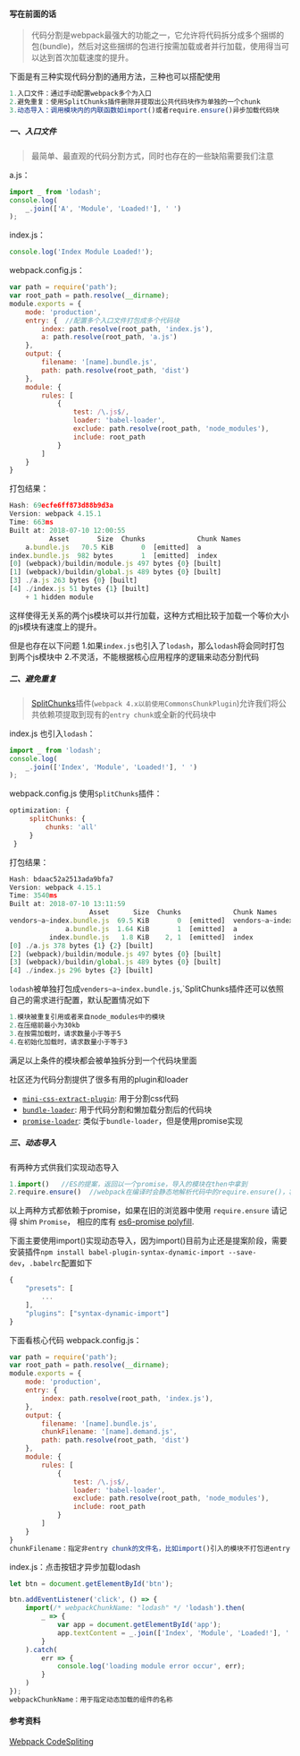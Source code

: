 #### 写在前面的话

> 代码分割是webpack最强大的功能之一，它允许将代码拆分成多个捆绑的包(bundle)，然后对这些捆绑的包进行按需加载或者并行加载，使用得当可以达到首次加载速度的提升。

下面是有三种实现代码分割的通用方法，三种也可以搭配使用

```javascript
1.入口文件：通过手动配置webpack多个为入口
2.避免重复：使用SplitChunks插件删除并提取出公共代码块作为单独的一个chunk
3.动态导入：调用模块内的内联函数如import()或者require.ensure()异步加载代码块
```

##### 一、入口文件
> 最简单、最直观的代码分割方式，同时也存在的一些缺陷需要我们注意

a.js：
```javascript
import _ from 'lodash';
console.log(
    _.join(['A', 'Module', 'Loaded!'], ' ')
);
```
index.js：
```javascript
console.log('Index Module Loaded!');
```
webpack.config.js：
```javascript
var path = require('path');
var root_path = path.resolve(__dirname);
module.exports = {
    mode: 'production',
    entry: {  //配置多个入口文件打包成多个代码块
        index: path.resolve(root_path, 'index.js'), 
        a: path.resolve(root_path, 'a.js')
    },
    output: {
        filename: '[name].bundle.js',
        path: path.resolve(root_path, 'dist')
    },
    module: {
        rules: [
            {
                test: /\.js$/,
                loader: 'babel-loader',
                exclude: path.resolve(root_path, 'node_modules'),
                include: root_path
            }
        ]
    }
}
```
打包结果：
```javascript
Hash: 69ecfe6ff873d88b9d3a
Version: webpack 4.15.1
Time: 663ms
Built at: 2018-07-10 12:00:55
          Asset       Size  Chunks             Chunk Names
    a.bundle.js   70.5 KiB       0  [emitted]  a
index.bundle.js  982 bytes       1  [emitted]  index
[0] (webpack)/buildin/module.js 497 bytes {0} [built]
[1] (webpack)/buildin/global.js 489 bytes {0} [built]
[3] ./a.js 263 bytes {0} [built]
[4] ./index.js 51 bytes {1} [built]
    + 1 hidden module
```
这样使得无关系的两个js模块可以并行加载，这种方式相比较于加载一个等价大小的js模块有速度上的提升。

但是也存在以下问题
1.如果`index.js`也引入了`lodash`，那么`lodash`将会同时打包到两个js模块中
2.不灵活，不能根据核心应用程序的逻辑来动态分割代码

##### 二、避免重复

> [SplitChunks](https://webpack.js.org/plugins/split-chunks-plugin/)插件(```webpack 4.x以前使用CommonsChunkPlugin```)允许我们将公共依赖项提取到现有的`entry chunk`或全新的代码块中

index.js 也引入`lodash`：
```javascript
import _ from 'lodash';
console.log(
    _.join(['Index', 'Module', 'Loaded!'], ' ')
);
```
webpack.config.js 使用`SplitChunks`插件：

```javascript
optimization: {
     splitChunks: {
         chunks: 'all'
     }
 }
```

打包结果：
```javascript
Hash: bdaac52a2513ada9bfa7
Version: webpack 4.15.1
Time: 3540ms
Built at: 2018-07-10 13:11:59
                    Asset      Size  Chunks             Chunk Names
vendors~a~index.bundle.js  69.5 KiB       0  [emitted]  vendors~a~index
              a.bundle.js  1.64 KiB       1  [emitted]  a
          index.bundle.js   1.8 KiB    2, 1  [emitted]  index
[0] ./a.js 378 bytes {1} {2} [built]
[2] (webpack)/buildin/module.js 497 bytes {0} [built]
[3] (webpack)/buildin/global.js 489 bytes {0} [built]
[4] ./index.js 296 bytes {2} [built]
```

`lodash`被单独打包成`venders~a~index.bundle.js`,`SplitChunks插件还可以依照自己的需求进行配置，默认配置情况如下

 ```javascript
1.模块被重复引用或者来自node_modules中的模块
2.在压缩前最小为30kb
3.在按需加载时，请求数量小于等于5
4.在初始化加载时，请求数量小于等于3
```

满足以上条件的模块都会被单独拆分到一个代码块里面

社区还为代码分割提供了很多有用的plugin和loader

*  [`mini-css-extract-plugin`](https://webpack.js.org/plugins/mini-css-extract-plugin): 用于分割css代码
*   [`bundle-loader`](https://webpack.js.org/loaders/bundle-loader): 用于代码分割和懒加载分割后的代码块
*   [`promise-loader`](https://github.com/gaearon/promise-loader): 类似于`bundle-loader`，但是使用promise实现

##### 三、动态导入

有两种方式供我们实现动态导入
```javascript
1.import()   //ES的提案，返回以一个promise，导入的模块在then中拿到
2.require.ensure()  //webpack在编译时会静态地解析代码中的require.ensure()，将里面require的模块添加到一个分开的chunk中。这个新chunk会被webpack通过jsonp来按需加载。
```
以上两种方式都依赖于promise，如果在旧的浏览器中使用 `require.ensure` 请记得 shim `Promise`， 相应的库有 [es6-promise polyfill](https://github.com/stefanpenner/es6-promise).

下面主要使用import()实现动态导入，因为import()目前为止还是提案阶段，需要安装插件`npm install babel-plugin-syntax-dynamic-import --save-dev`，`.babelrc`配置如下
```javascript
{
    "presets": [
        ...
    ],
    "plugins": ["syntax-dynamic-import"]
}
```

下面看核心代码
  webpack.config.js：
```javascript
var path = require('path');
var root_path = path.resolve(__dirname);
module.exports = {
    mode: 'production',
    entry: {
        index: path.resolve(root_path, 'index.js'),
    },
    output: {
        filename: '[name].bundle.js',
        chunkFilename: '[name].demand.js',
        path: path.resolve(root_path, 'dist')
    },
    module: {
        rules: [
            {
                test: /\.js$/,
                loader: 'babel-loader',
                exclude: path.resolve(root_path, 'node_modules'),
                include: root_path
            }
        ]
    }
}
chunkFilename：指定非entry chunk的文件名，比如import()引入的模块不打包进entry中，而会作为单独的chunk打包，其文件名就由该属性决定
```

index.js：点击按钮才异步加载lodash
```javascript
let btn = document.getElementById('btn');

btn.addEventListener('click', () => {
    import(/* webpackChunkName: "lodash" */ 'lodash').then(
        _ => {
            var app = document.getElementById('app');
            app.textContent = _.join(['Index', 'Module', 'Loaded!'], ' ');
        }
    ).catch(
        err => {
            console.log('loading module error occur', err);
        }
    )
});
webpackChunkName：用于指定动态加载的组件的名称
```

#### 参考资料

[Webpack CodeSpliting](https://webpack.js.org/guides/code-splitting/)
